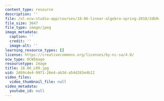 ```yaml
---
content_type: resource
description: ''
file: /ol-ocw-studio-app/courses/18-06-linear-algebra-spring-2010/2db9c4e4997126e4ab3da54d283e4b12_18.06_L09.jpg
file_size: 3647
file_type: image/jpeg
image_metadata:
  caption: ''
  credit: ''
  image-alt: ''
learning_resource_types: []
license: https://creativecommons.org/licenses/by-nc-sa/4.0/
ocw_type: OCWImage
resourcetype: Image
title: 18.06_L09.jpg
uid: 2db9c4e4-9971-26e4-ab3d-a54d283e4b12
video_files:
  video_thumbnail_file: null
video_metadata:
  youtube_id: null
---
```

